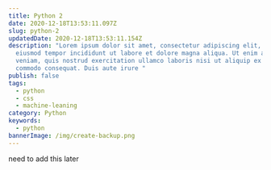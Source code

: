 ```yaml
---
title: Python 2
date: 2020-12-18T13:53:11.097Z
slug: python-2
updatedDate: 2020-12-18T13:53:11.154Z
description: "Lorem ipsum dolor sit amet, consectetur adipiscing elit, sed do
  eiusmod tempor incididunt ut labore et dolore magna aliqua. Ut enim ad minim
  veniam, quis nostrud exercitation ullamco laboris nisi ut aliquip ex ea
  commodo consequat. Duis aute irure "
publish: false
tags:
  - python
  - css
  - machine-leaning
category: Python
keywords:
  - python
bannerImage: /img/create-backup.png
---
```


need to add this later
